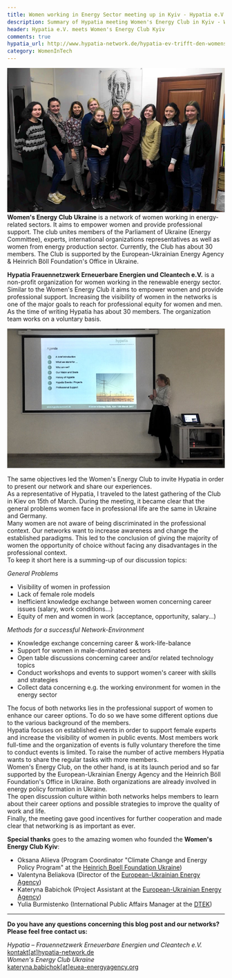 ```yaml
---
title: Women working in Energy Sector meeting up in Kyiv - Hypatia e.V. meets Women's Energy Club Kyiv
description: Summary of Hypatia meeting Women's Energy Club in Kyiv - Women in Tech
header: Hypatia e.V. meets Women's Energy Club Kyiv
comments: true
hypatia_url: http://www.hypatia-network.de/hypatia-ev-trifft-den-womens-energy-club-kyiv
category: WomenInTech
---
```


![20170316_group_picture](/img/20170316_GroupPicture.jpg "Group picture")
**Women's Energy Club Ukraine** is a network of women working in energy-related sectors. It aims to empower women and provide professional support. The club unites members of the Parliament of Ukraine (Energy Committee), experts, international organizations representatives as well as women from energy production sector. Currently, the Club has about 30 members. The Club is supported by the European-Ukrainian Energy Agency & Heinrich Böll Foundation's Office in Ukraine.

**Hypatia Frauennetzwerk Erneuerbare Energien und Cleantech e.V.** is a non-profit organization for women working in the renewable energy sector. Similar to the Women's Energy Club it aims to empower women and provide professional support. Increasing the visibility of women in the networks is one of the major goals to reach for professional equity for women and men. As the time of writing Hypatia has about 30 members. The organization team works on a voluntary basis.

![20170315_hypatia_presentation](/img/20170315_Hypatia_PresentationKyiv.jpg "Me holding the presentation")

The same objectives led the Women's Energy Club to invite Hypatia in order to present our network and share our experiences.  
As a representative of Hypatia, I traveled to the latest gathering of the Club in Kiev on 15th of March. During the meeting, it became clear that the general problems women face in professional life are the same in Ukraine and Germany.  
Many women are not aware of being discriminated in the professional context. Our networks want to increase awareness and change the established paradigms. This led to the conclusion of giving the majority of women the opportunity of choice without facing any disadvantages in the professional context.  
To keep it short here is a summing-up of our discussion topics:

_General Problems_

- Visibility of women in profession
- Lack of female role models
- Inefficient knowledge exchange between women concerning career issues (salary, work conditions...)
- Equity of men and women in work (acceptance, opportunity, salary...)

_Methods for a successful Network-Environment_

- Knowledge exchange concerning career & work-life-balance
- Support for women in male-dominated sectors
- Open table discussions concerning career and/or related technology topics
- Conduct workshops and events to support women's career with skills and strategies
- Collect data concerning e.g. the working environment for women in the energy sector

The focus of both networks lies in the professional support of women to enhance our career options. To do so we have some different options due to the various background of the members.  
Hypatia focuses on established events in order to support female experts and increase the visibility of women in public events. Most members work full-time and the organization of events is fully voluntary therefore the time to conduct events is limited. To raise the number of active members Hypatia wants to share the regular tasks with more members.  
Women's Energy Club, on the other hand, is at its launch period and so far supported by the European-Ukrainian Energy Agency and the Heinrich Böll Foundation's Office in Ukraine. Both organizations are already involved in energy policy formation in Ukraine.  
The open discussion culture within both networks helps members to learn about their career options and possible strategies to improve the quality of work and life.  
Finally, the meeting gave good incentives for further cooperation and made clear that networking is as important as ever.

**Special thanks** goes to the amazing women who founded the **Women's Energy Club Kyiv**:

- Oksana Aliieva (Program Coordinator "Climate Change and Energy Policy Program" at the [Heinrich Boell Foundation Ukraine](http://ua.boell.org/en))
- Valentyna Beliakova (Director of the [European-Ukrainian Energy Agency](http://euea-energyagency.org/en/))
- Kateryna Babichok (Project Assistant at the [European-Ukrainian Energy Agency](http://euea-energyagency.org/en/))
- Yulia Burmistenko (International Public Affairs Manager at the [DTEK](http://www.dtek.com/en/))

---

**Do you have any questions concerning this blog post and our networks? Please feel free contact us:**

_Hypatia – Frauennetzwerk Erneuerbare Energien und Cleantech e.V._  
[kontakt[at]hypatia-network.de](mailto:kontakt@hypatia-network.de)  
_Women's Energy Club Ukraine_  
[kateryna.babichok[at]euea-energyagency.org](mailto:kateryna.babichok@euea-energyagency.org)
